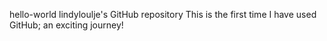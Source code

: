 hello-world
lindyloulje's GitHub repository
This is the first time I have used GitHub; an exciting journey!
